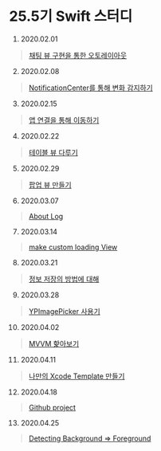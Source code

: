 # 25.5기 Swift 스터디

1. 2020.02.01
> [채팅 뷰 구현을 통한 오토레이아웃](https://github.com/iOS-SOPT-iNNovation/5anniversary/blob/master/1stStudy/README.md)

2. 2020.02.08
> [NotificationCenter를 통해 변화 감지하기](https://github.com/iOS-SOPT-iNNovation/5anniversary/blob/master/2ndStudy/README.md)

3. 2020.02.15
> [앱 연결을 통해 이동하기](https://github.com/iOS-SOPT-iNNovation/5anniversary/blob/master/3rdStudy/README.md)

4. 2020.02.22

> [테이블 뷰 다루기](https://github.com/iOS-SOPT-iNNovation/5anniversary/blob/master/4thStudy/README.md)

5. 2020.02.29

> [팝업 뷰 만들기](https://github.com/iOS-SOPT-iNNovation/5anniversary/blob/master/5thStudy/README.md)

6. 2020.03.07

> [About Log](https://github.com/iOS-SOPT-iNNovation/5anniversary/blob/master/6thStudy/README.md)

7. 2020.03.14

> [make custom loading View](https://github.com/iOS-SOPT-iNNovation/5anniversary/blob/master/7thStudy/README.md)

8. 2020.03.21

> [정보 저장의 방법에 대해](https://github.com/iOS-SOPT-iNNovation/5anniversary/blob/master/8thStudy/README.md)

9. 2020.03.28

> [YPImagePicker 사용기](https://blog.5anniversary.dev/7)

10. 2020.04.02

> [MVVM 핥아보기](https://blog.5anniversary.dev/8)

11. 2020.04.11

> [나만의 Xcode Template 만들기](https://blog.5anniversary.dev/9)

12. 2020.04.18

> [Github project](https://blog.5anniversary.dev/12)

13. 2020.04.25

> [Detecting Background => Foreground](https://blog.5anniversary.dev/10)
